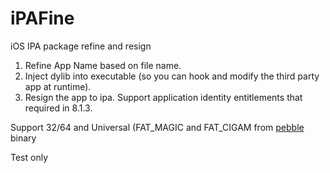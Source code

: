 # iPAFine
iOS IPA package refine and resign

1. Refine App Name based on file name.
2. Inject dylib into executable (so you can hook and modify the third party app at runtime).
3. Resign the app to ipa. Support application identity entitlements that required in 8.1.3.

Support 32/64 and Universal (FAT_MAGIC and FAT_CIGAM from [pebble](https://github.com/crazypebble/iPAFine/commit/14583fad7b773a393d9136eb3c8db4cacb544ee2) binary

Test only

